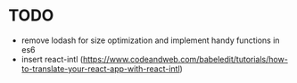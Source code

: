 # TODO

-   remove lodash for size optimization and implement handy functions in es6
-   insert react-intl (https://www.codeandweb.com/babeledit/tutorials/how-to-translate-your-react-app-with-react-intl)
